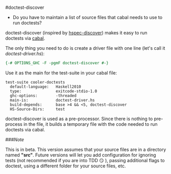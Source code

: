 #doctest-discover

* Do you have to maintain a list of source files that cabal needs to use to run doctests?

doctest-discover (inspired by [hspec-discover](https://hackage.haskell.org/package/hspec-discover)) makes it easy to run doctests via [cabal](http://www.haskell.org/cabal/).

The only thing you need to do is create a driver file with one line (let's call it *doctest-driver.hs*):

```haskell
{-# OPTIONS_GHC -F -pgmF doctest-discover #-}
```

Use it as the main for the test-suite in your cabal file: 
```cabal
test-suite cooler-doctests
  default-language:   Haskell2010
  type:               exitcode-stdio-1.0
  ghc-options:        -threaded
  main-is:            doctest-driver.hs
  build-depends:      base >4 && <5, doctest-discover
  HS-Source-Dirs:     test

```

doctest-discover is used as a pre-processor. Since there is nothing to pre-process in the file, it builds a temporary file with the code needed to run doctests via cabal.

###*Note*

This is in beta. This version assumes that your source files are in a directory named **"src"**. Future versions will let you add configuration for ignoring tests (not recommended if you are into TDD :smirk: ), passing additional flags to doctest, using a different folder for your source files, etc.
